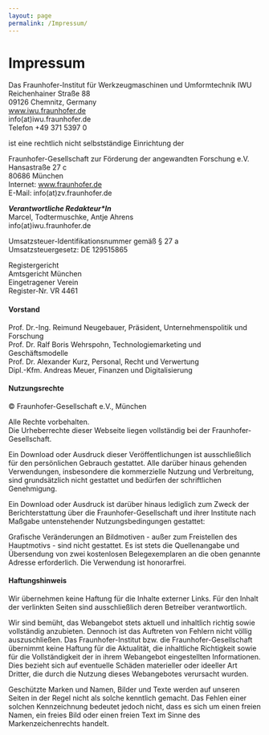 ```yaml
---
layout: page
permalink: /Impressum/
---
```

<h1 class="page-title">Impressum</h1>

Das Fraunhofer-Institut für Werkzeugmaschinen  und Umformtechnik IWU  
Reichenhainer Straße 88  
09126 Chemnitz, Germany  
www.iwu.fraunhofer.de  
info(at)iwu.fraunhofer.de  
Telefon +49 371 5397 0

ist eine rechtlich nicht selbstständige Einrichtung der

Fraunhofer-Gesellschaft zur Förderung der angewandten Forschung e.V.  
Hansastraße 27 c  
80686 München  
Internet: www.fraunhofer.de  
E-Mail: info(at)zv.fraunhofer.de


___Verantwortliche Redakteur*In___  
Marcel, Todtermuschke, Antje Ahrens  
info(at)iwu.fraunhofer.de


Umsatzsteuer-Identifikationsnummer gemäß § 27 a  
Umsatzsteuergesetz: DE 129515865

Registergericht  
Amtsgericht München  
Eingetragener Verein  
Register-Nr. VR 4461


#### Vorstand

Prof. Dr.-Ing. Reimund Neugebauer, Präsident, Unternehmenspolitik und Forschung  
Prof. Dr. Ralf Boris Wehrspohn, Technologiemarketing und Geschäftsmodelle  
Prof. Dr. Alexander Kurz, Personal, Recht und Verwertung  
Dipl.-Kfm. Andreas Meuer, Finanzen und Digitalisierung  

#### Nutzungsrechte

© Fraunhofer-Gesellschaft e.V., München

Alle Rechte vorbehalten.  
Die Urheberrechte dieser Webseite liegen vollständig bei der Fraunhofer-Gesellschaft.

Ein Download oder Ausdruck dieser Veröffentlichungen ist ausschließlich für den persönlichen Gebrauch gestattet. Alle darüber hinaus gehenden Verwendungen, insbesondere die kommerzielle Nutzung und Verbreitung, sind grundsätzlich nicht gestattet und bedürfen der schriftlichen Genehmigung.

Ein Download oder Ausdruck ist darüber hinaus lediglich zum Zweck der Berichterstattung über die Fraunhofer-Gesellschaft und ihrer Institute nach Maßgabe untenstehender Nutzungsbedingungen gestattet:

Grafische Veränderungen an Bildmotiven - außer zum Freistellen des Hauptmotivs - sind nicht gestattet. Es ist stets die Quellenangabe und Übersendung von zwei kostenlosen Belegexemplaren an die oben genannte Adresse erforderlich. Die Verwendung ist honorarfrei.

#### Haftungshinweis

Wir übernehmen keine Haftung für die Inhalte externer Links. Für den Inhalt der verlinkten Seiten sind ausschließlich deren Betreiber verantwortlich.

Wir sind bemüht, das Webangebot stets aktuell und inhaltlich richtig sowie vollständig anzubieten. Dennoch ist das Auftreten von Fehlern nicht völlig auszuschließen. Das Fraunhofer-Institut bzw. die Fraunhofer-Gesellschaft übernimmt keine Haftung für die Aktualität, die inhaltliche Richtigkeit sowie für die Vollständigkeit der in ihrem Webangebot eingestellten Informationen. Dies bezieht sich auf eventuelle Schäden materieller oder ideeller Art Dritter, die durch die Nutzung dieses Webangebotes verursacht wurden.

Geschützte Marken und Namen, Bilder und Texte werden auf unseren Seiten in der Regel nicht als solche kenntlich gemacht. Das Fehlen einer solchen Kennzeichnung bedeutet jedoch nicht, dass es sich um einen freien Namen, ein freies Bild oder einen freien Text im Sinne des Markenzeichenrechts handelt.
